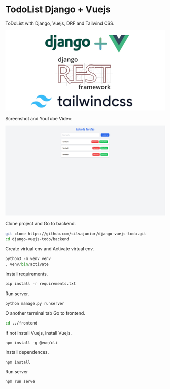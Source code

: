 # TodoList Django + Vuejs
ToDoList with Django, Vuejs, DRF and Tailwind CSS.

![](https://raw.githubusercontent.com/silvajunior/django-vuejs-todo/refs/heads/main/django_vuejs_drf_tailwind_css.webp)

Screenshot and YouTube Video:

[![Video ToDoList Django+Vuejs](https://raw.githubusercontent.com/silvajunior/django-vuejs-todo/refs/heads/main/screenshot.png)](https://www.youtube.com/watch?v=P_VWtBwdvm4)

Clone project and Go to backend.
```bash
git clone https://github.com/silvajunior/django-vuejs-todo.git
cd django-vuejs-todo/backend
```
Create virtual env and Activate virtual env.
```python
python3 -m venv venv
. venv/bin/activate
```
Install requirements.
```python
pip install -r requirements.txt
```
Run server.
```python
python manage.py runserver
```
O another terminal tab Go to frontend.
```bash
cd ../frontend
```
If not Install Vuejs, install Vuejs.
```node
npm install -g @vue/cli
```

Install dependences.
```node
npm install
```
Run server
```node
npm run serve
```
